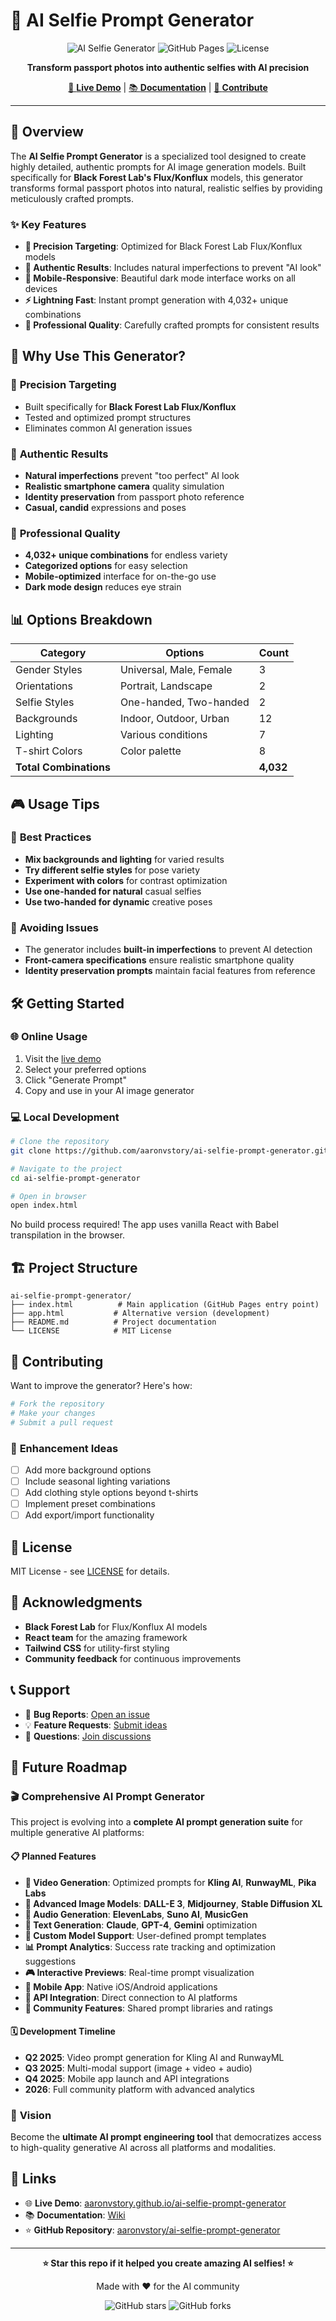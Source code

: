 # 📸 AI Selfie Prompt Generator

<div align="center">

![AI Selfie Generator](https://img.shields.io/badge/AI-Selfie%20Generator-blue?style=for-the-badge&logo=react)
![GitHub Pages](https://img.shields.io/badge/GitHub-Pages-green?style=for-the-badge&logo=github)
![License](https://img.shields.io/badge/License-MIT-yellow?style=for-the-badge)

**Transform passport photos into authentic selfies with AI precision**

[🚀 **Live Demo**](https://aaronvstory.github.io/ai-selfie-prompt-generator/) | [📚 **Documentation**](#-usage-tips) | [🤝 **Contribute**](#-contributing)

</div>

---

## 🌟 **Overview**

The **AI Selfie Prompt Generator** is a specialized tool designed to create highly detailed, authentic prompts for AI image generation models. Built specifically for **Black Forest Lab's Flux/Konflux** models, this generator transforms formal passport photos into natural, realistic selfies by providing meticulously crafted prompts.

### ✨ **Key Features**

- **🎯 Precision Targeting**: Optimized for Black Forest Lab Flux/Konflux models
- **🔄 Authentic Results**: Includes natural imperfections to prevent "AI look"
- **📱 Mobile-Responsive**: Beautiful dark mode interface works on all devices
- **⚡ Lightning Fast**: Instant prompt generation with 4,032+ unique combinations
- **🎨 Professional Quality**: Carefully crafted prompts for consistent results

## 🚀 **Why Use This Generator?**

### 🎯 **Precision Targeting**
- Built specifically for **Black Forest Lab Flux/Konflux**
- Tested and optimized prompt structures
- Eliminates common AI generation issues

### 🔄 **Authentic Results**
- **Natural imperfections** prevent "too perfect" AI look
- **Realistic smartphone camera** quality simulation
- **Identity preservation** from passport photo reference
- **Casual, candid** expressions and poses

### 🎨 **Professional Quality**
- **4,032+ unique combinations** for endless variety
- **Categorized options** for easy selection
- **Mobile-optimized** interface for on-the-go use
- **Dark mode design** reduces eye strain

## 📊 **Options Breakdown**

| Category | Options | Count |
|----------|---------|-------|
| Gender Styles | Universal, Male, Female | 3 |
| Orientations | Portrait, Landscape | 2 |
| Selfie Styles | One-handed, Two-handed | 2 |
| Backgrounds | Indoor, Outdoor, Urban | 12 |
| Lighting | Various conditions | 7 |
| T-shirt Colors | Color palette | 8 |
| **Total Combinations** | | **4,032** |

## 🎮 **Usage Tips**

### 🎨 **Best Practices**
- **Mix backgrounds and lighting** for varied results
- **Try different selfie styles** for pose variety
- **Experiment with colors** for contrast optimization
- **Use one-handed for natural** casual selfies
- **Use two-handed for dynamic** creative poses

### 🚫 **Avoiding Issues**
- The generator includes **built-in imperfections** to prevent AI detection
- **Front-camera specifications** ensure realistic smartphone quality
- **Identity preservation prompts** maintain facial features from reference

## 🛠️ **Getting Started**

### 🌐 **Online Usage**
1. Visit the [live demo](https://aaronvstory.github.io/ai-selfie-prompt-generator/)
2. Select your preferred options
3. Click "Generate Prompt"
4. Copy and use in your AI image generator

### 💻 **Local Development**

```bash
# Clone the repository
git clone https://github.com/aaronvstory/ai-selfie-prompt-generator.git

# Navigate to the project
cd ai-selfie-prompt-generator

# Open in browser
open index.html
```

No build process required! The app uses vanilla React with Babel transpilation in the browser.

## 🏗️ **Project Structure**

```
ai-selfie-prompt-generator/
├── index.html          # Main application (GitHub Pages entry point)
├── app.html           # Alternative version (development)
├── README.md          # Project documentation
└── LICENSE            # MIT License
```

## 🤝 **Contributing**

Want to improve the generator? Here's how:

```bash
# Fork the repository
# Make your changes
# Submit a pull request
```

### 🔧 **Enhancement Ideas**
- [ ] Add more background options
- [ ] Include seasonal lighting variations
- [ ] Add clothing style options beyond t-shirts
- [ ] Implement preset combinations
- [ ] Add export/import functionality

## 📄 **License**

MIT License - see [LICENSE](LICENSE) for details.

## 🙏 **Acknowledgments**

- **Black Forest Lab** for Flux/Konflux AI models
- **React team** for the amazing framework
- **Tailwind CSS** for utility-first styling
- **Community feedback** for continuous improvements

## 📞 **Support**

- 🐛 **Bug Reports**: [Open an issue](https://github.com/aaronvstory/ai-selfie-prompt-generator/issues)
- 💡 **Feature Requests**: [Submit ideas](https://github.com/aaronvstory/ai-selfie-prompt-generator/discussions)
- 💬 **Questions**: [Join discussions](https://github.com/aaronvstory/ai-selfie-prompt-generator/discussions)

## 🚀 **Future Roadmap**

### 🎬 **Comprehensive AI Prompt Generator**
This project is evolving into a **complete AI prompt generation suite** for multiple generative AI platforms:

#### 📋 **Planned Features**
- **🎥 Video Generation**: Optimized prompts for **Kling AI**, **RunwayML**, **Pika Labs**
- **🎨 Advanced Image Models**: **DALL-E 3**, **Midjourney**, **Stable Diffusion XL**
- **🎵 Audio Generation**: **ElevenLabs**, **Suno AI**, **MusicGen**
- **💬 Text Generation**: **Claude**, **GPT-4**, **Gemini** optimization
- **🔧 Custom Model Support**: User-defined prompt templates
- **📊 Prompt Analytics**: Success rate tracking and optimization suggestions
- **🎮 Interactive Previews**: Real-time prompt visualization
- **📱 Mobile App**: Native iOS/Android applications
- **🔗 API Integration**: Direct connection to AI platforms
- **👥 Community Features**: Shared prompt libraries and ratings

#### 🗓️ **Development Timeline**
- **Q2 2025**: Video prompt generation for Kling AI and RunwayML
- **Q3 2025**: Multi-modal support (image + video + audio)
- **Q4 2025**: Mobile app launch and API integrations
- **2026**: Full community platform with advanced analytics

### 🎯 **Vision**
Become the **ultimate AI prompt engineering tool** that democratizes access to high-quality generative AI across all platforms and modalities.

## 🔗 **Links**

- 🌐 **Live Demo**: [aaronvstory.github.io/ai-selfie-prompt-generator](https://aaronvstory.github.io/ai-selfie-prompt-generator/)
- 📚 **Documentation**: [Wiki](https://github.com/aaronvstory/ai-selfie-prompt-generator/wiki)
- ⭐ **GitHub Repository**: [aaronvstory/ai-selfie-prompt-generator](https://github.com/aaronvstory/ai-selfie-prompt-generator)

---

<div align="center">

**⭐ Star this repo if it helped you create amazing AI selfies! ⭐**

Made with ❤️ for the AI community

![GitHub stars](https://img.shields.io/github/stars/aaronvstory/ai-selfie-prompt-generator?style=social)
![GitHub forks](https://img.shields.io/github/forks/aaronvstory/ai-selfie-prompt-generator?style=social)

</div>